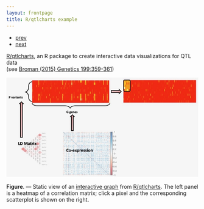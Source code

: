 ```yaml
---
layout: frontpage
title: R/qtlcharts example
---
```


<div class="navbar">
  <div class="navbar-inner">
      <ul class="nav">
          <li><a href="rqtlexper_fig1.html">prev</a></li>
          <li><a href="rqtlexper_fig2.html">next</a></li>
      </ul>
  </div>
</div>

[R/qtlcharts](http://kbroman.org/qtlcharts), an R package to create
interactive data visualizations for QTL data<br/>
(see [Broman (2015) Genetics 199:359-361](http://www.ncbi.nlm.nih.gov/pubmed/25527287))

[![R/qtlcharts example](scca.jpeg)](http://kbroman.org/qtlcharts/example/iplotCorr.html)

**Figure**. &mdash; Static view of an [interactive graph](http://kbroman.org/qtlcharts/example/iplotCorr.html)
from [R/qtlcharts](http://kbroman.org/qtlcharts). The left panel is a heatmap of a correlation
matrix; click a pixel and the corresponding scatterplot is shown on
the right.

